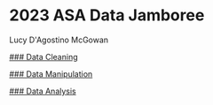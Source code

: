 # 2023 ASA Data Jamboree

Lucy D'Agostino McGowan

[### Data Cleaning](https://lucymcgowan.github.io/2023-data-jamboree/data-cleaning.html)

[### Data Manipulation](https://lucymcgowan.github.io/2023-data-jamboree/data-manipulation.html)

[### Data Analysis](https://lucymcgowan.github.io/2023-data-jamboree/data-analysis.html)